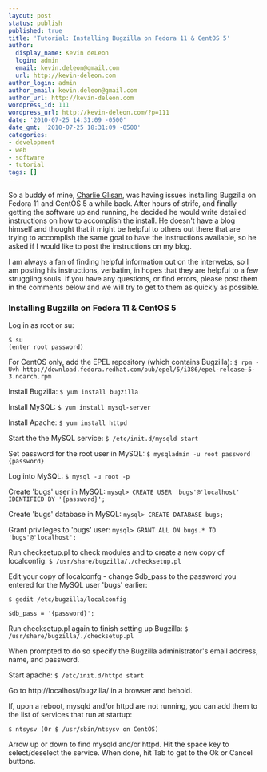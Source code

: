 ```yaml
---
layout: post
status: publish
published: true
title: 'Tutorial: Installing Bugzilla on Fedora 11 & CentOS 5'
author:
  display_name: Kevin deLeon
  login: admin
  email: kevin.deleon@gmail.com
  url: http://kevin-deleon.com
author_login: admin
author_email: kevin.deleon@gmail.com
author_url: http://kevin-deleon.com
wordpress_id: 111
wordpress_url: http://kevin-deleon.com/?p=111
date: '2010-07-25 14:31:09 -0500'
date_gmt: '2010-07-25 18:31:09 -0500'
categories:
- development
- web
- software
- tutorial
tags: []
---
```

So a buddy of mine, <a href="http://www.linkedin.com/pub/charles-glisan/">Charlie Glisan</a>, was having issues installing Bugzilla on Fedora 11 and CentOS 5 a while back. After hours of strife, and finally getting the software up and running,  he decided he would write detailed instructions on how to accomplish the install. He doesn't have a blog himself and thought that it might be helpful to others out there that are trying to accomplish the same goal to have the instructions available, so he asked if I would like to post the instructions on my blog.

I am always a fan of finding helpful information out on the interwebs, so I am posting his instructions, verbatim, in hopes that they are helpful to a few struggling souls. If you have any questions, or find errors, please post them in the comments below and we will try to get to them as quickly as possible.

### Installing Bugzilla on Fedora 11 &amp; CentOS 5

Log in as root or su:

```
$ su
(enter root password)
```

For CentOS only, add the EPEL repository (which contains Bugzilla):
`$ rpm -Uvh http://download.fedora.redhat.com/pub/epel/5/i386/epel-release-5-3.noarch.rpm`

Install Bugzilla:
`$ yum install bugzilla`

Install MySQL:
`$ yum install mysql-server`

Install Apache:
`$ yum install httpd`

Start the the MySQL service:
`$ /etc/init.d/mysqld start`

Set password for the root user in MySQL:
`$ mysqladmin -u root password {password}`

Log into MySQL:
`$ mysql -u root -p`

Create 'bugs' user in MySQL:
`mysql> CREATE USER 'bugs'@'localhost' IDENTIFIED BY '{password}';`

Create 'bugs' database in MySQL:
`mysql> CREATE DATABASE bugs;`

Grant privileges to 'bugs' user:
`mysql> GRANT ALL ON bugs.* TO 'bugs'@'localhost';`

Run checksetup.pl to check modules and to create a new copy of localconfig:
`$ /usr/share/bugzilla/./checksetup.pl`

Edit your copy of localconfg - change $db_pass to the password you entered for the MySQL user 'bugs' earlier:

```
$ gedit /etc/bugzilla/localconfig

$db_pass = '{password}';
```

Run checksetup.pl again to finish setting up Bugzilla:
`$ /usr/share/bugzilla/./checksetup.pl`

When prompted to do so specify the Bugzilla administrator's email address, name, and password.

Start apache:
`$ /etc/init.d/httpd start`

Go to http://localhost/bugzilla/ in a browser and behold.

If, upon a reboot, mysqld and/or httpd are not running, you can add them to the list of services that run at startup:

`$ ntsysv (Or $ /usr/sbin/ntsysv on CentOS)`

Arrow up or down to find mysqld and/or httpd.  Hit the space key to select/deselect the service.  When done, hit Tab to get to the Ok or Cancel buttons.